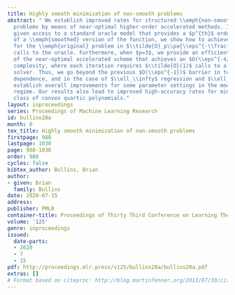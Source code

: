 ```yaml
---
title: Highly smooth minimization of non-smooth problems
abstract: " We establish improved rates for structured \\emph{non-smooth} optimization
  problems by means of near-optimal higher-order accelerated methods. In particular,
  given access to a standard oracle model that provides a $p^{th}$ order Taylor expansion
  of a \\emph{smoothed} version of the function, we show how to achieve $\\eps$-optimality
  for the \\emph{original} problem in $\\tilde{O}_p\\pa{\\eps^{-\\frac{2p+2}{3p+1}}}$
  calls to the oracle. Furthermore, when $p=3$, we provide an efficient implementation
  of the near-optimal accelerated scheme that achieves an $O(\\eps^{-4/5})$ iteration
  complexity, where each iteration requires $\\tilde{O}(1)$ calls to a linear system
  solver. Thus, we go beyond the previous $O(\\eps^{-1})$ barrier in terms of $\\eps$
  dependence, and in the case of $\\ell_\\infty$ regression and $\\ell_1$-SVM, we
  establish overall improvements for some parameter settings in the moderate-accuracy
  regime. Our results also lead to improved high-accuracy rates for minimizing a large
  class of convex quartic polynomials."
layout: inproceedings
series: Proceedings of Machine Learning Research
id: bullins20a
month: 0
tex_title: Highly smooth minimization of non-smooth problems
firstpage: 988
lastpage: 1030
page: 988-1030
order: 988
cycles: false
bibtex_author: Bullins, Brian
author:
- given: Brian
  family: Bullins
date: 2020-07-15
address: 
publisher: PMLR
container-title: Proceedings of Thirty Third Conference on Learning Theory
volume: '125'
genre: inproceedings
issued:
  date-parts:
  - 2020
  - 7
  - 15
pdf: http://proceedings.mlr.press/v125/bullins20a/bullins20a.pdf
extras: []
# Format based on citeproc: http://blog.martinfenner.org/2013/07/30/citeproc-yaml-for-bibliographies/
---
```

